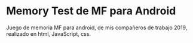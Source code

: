 # Memory Test de MF para Android
Juego de memoria MF para android, de mis compañeros de trabajo 2019, realizado en html, JavaScript, css.
